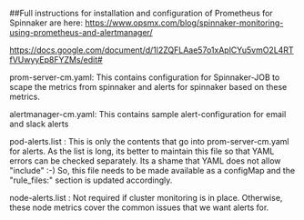 ##Full instructions for installation and configuration of Prometheus for Spinnaker are here:
https://www.opsmx.com/blog/spinnaker-monitoring-using-prometheus-and-alertmanager/

https://docs.google.com/document/d/1l2ZQFLAae57o1xAplCYu5vmO2L4RTfVUwyyEp8FYZMs/edit#

prom-server-cm.yaml: This contains configuration for Spinnaker-JOB to scape the metrics from spinnaker and alerts for spinnaker based on these metrics.

alertmanager-cm.yaml: This contains sample alert-configuration for email and slack alerts

pod-alerts.list : This is only the contents that go into prom-server-cm.yaml for alerts. As the list is long, its better to maintain this file so that YAML errors can be checked separately. Its a shame that YAML does not allow "include" :-) So, this file needs to be made available as a configMap and the "rule_files:" section is updated accordingly.

node-alerts.list : Not required if cluster monitoring is in place. Otherwise, these node metrics cover the common issues that we want alerts for.

